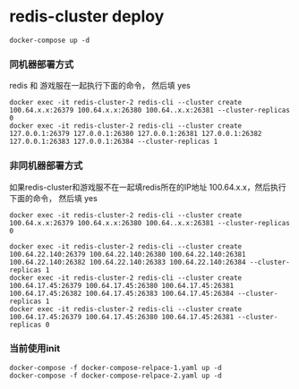 # redis-cluster deploy 
```shell
docker-compose up -d
```
### 同机器部署方式
redis 和 游戏服在一起执行下面的命令， 然后填 yes
```shell
docker exec -it redis-cluster-2 redis-cli --cluster create 100.64.x.x:26379 100.64.x.x:26380 100.64..x.x:26381 --cluster-replicas 0
docker exec -it redis-cluster-2 redis-cli --cluster create 127.0.0.1:26379 127.0.0.1:26380 127.0.0.1:26381 127.0.0.1:26382 127.0.0.1:26383 127.0.0.1:26384 --cluster-replicas 1
```

### 非同机器部署方式
如果redis-cluster和游戏服不在一起填redis所在的IP地址 100.64.x.x，然后执行下面的命令， 然后填 yes
```shell
docker exec -it redis-cluster-2 redis-cli --cluster create 100.64.x.x:26379 100.64.x.x:26380 100.64..x.x:26381 --cluster-replicas 0
```

```shell
docker exec -it redis-cluster-2 redis-cli --cluster create 100.64.22.140:26379 100.64.22.140:26380 100.64.22.140:26381 100.64.22.140:26382 100.64.22.140:26383 100.64.22.140:26384 --cluster-replicas 1
docker exec -it redis-cluster-2 redis-cli --cluster create 100.64.17.45:26379 100.64.17.45:26380 100.64.17.45:26381 100.64.17.45:26382 100.64.17.45:26383 100.64.17.45:26384 --cluster-replicas 1
docker exec -it redis-cluster-2 redis-cli --cluster create 100.64.17.45:26379 100.64.17.45:26380 100.64.17.45:26381 --cluster-replicas 0
```

### 当前使用init
```shell
docker-compose -f docker-compose-relpace-1.yaml up -d 
docker-compose -f docker-compose-relpace-2.yaml up -d 
```